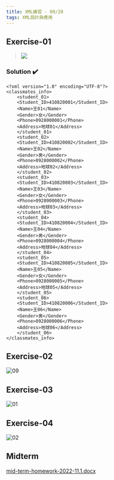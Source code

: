 ```yaml
---
title: XML練習 - 09/20  
tags: XML設計與應用
---
```

## Exercise-01
>![](https://i.imgur.com/aylLTpI.png)
### Solution :heavy_check_mark: 
```xml=
<?xml version="1.0" encoding="UTF-8"?>
<classmates_info>
	<student_01>
	<Student_ID>410820001</Student_ID>
	<Name>王01</Name>
	<Gender>女</Gender>
	<Phone>0928000001</Phone>
	<Address>地球01</Address>
	</student_01>
	<student_02>
	<Student_ID>410820002</Student_ID>
	<Name>王02</Name>
	<Gender>男</Gender>
	<Phone>0928000002</Phone>
	<Address>地球02</Address>
	</student_02>
	<student_03>
	<Student_ID>410820003</Student_ID>
	<Name>王03</Name>
	<Gender>女</Gender>
	<Phone>0928000003</Phone>
	<Address>地球03</Address>
	</student_03>
	<student_04>
	<Student_ID>410820004</Student_ID>
	<Name>王04</Name>
	<Gender>男</Gender>
	<Phone>0928000004</Phone>
	<Address>地球04</Address>
	</student_04>
	<student_05>
	<Student_ID>410820005</Student_ID>
	<Name>王05</Name>
	<Gender>女</Gender>
	<Phone>0928000005</Phone>
	<Address>地球05</Address>
	</student_05>
	<student_06>
	<Student_ID>410820006</Student_ID>
	<Name>王06</Name>
	<Gender>男</Gender>
	<Phone>0928000006</Phone>
	<Address>地球06</Address>
	</student_06>
</classmates_info>
```
## Exercise-02
![09](https://user-images.githubusercontent.com/75154678/200302807-828dc5ef-1928-4537-97b4-dd621d674d21.png)

## Exercise-03
![01](https://user-images.githubusercontent.com/75154678/200303035-26405956-6b54-4cbe-9b0b-9627e87139bd.png)

## Exercise-04
![02](https://user-images.githubusercontent.com/75154678/200303358-88ce774d-72a9-4ab9-a2bf-78481b74ed9d.png)

## Midterm
[mid-term-homework-2022-11.1.docx](https://github.com/susansu10/XML-design/files/10154010/mid-term-homework-2022-11.1.docx)

